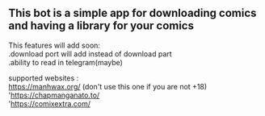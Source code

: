 
This bot is a simple app for downloading comics and having a library for your comics
-

This features will add soon:
<br>.download port will add instead of download part
<br>.ability to read in telegram(maybe)

supported websites :
<br>https://manhwax.org/ (don't use this one if you are not +18)
<br>'https://chapmanganato.to/
<br>'https://comixextra.com/
